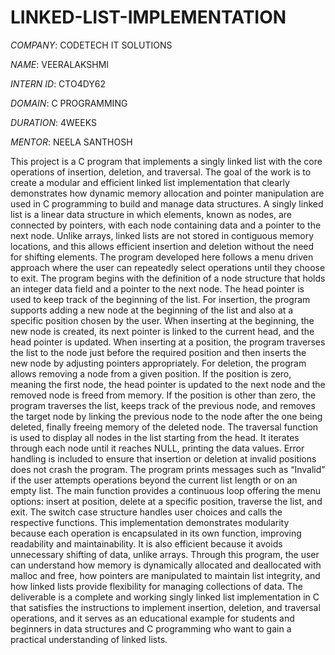 # LINKED-LIST-IMPLEMENTATION
*COMPANY*: CODETECH IT SOLUTIONS

*NAME*: VEERALAKSHMI

*INTERN ID*: CTO4DY62

*DOMAIN*: C PROGRAMMING

*DURATION*: 4WEEKS

*MENTOR*: NEELA SANTHOSH

This project is a C program that implements a singly linked list with the core operations of insertion, deletion, and traversal. The goal of the work is to create a modular and efficient linked list implementation that clearly demonstrates how dynamic memory allocation and pointer manipulation are used in C programming to build and manage data structures. A singly linked list is a linear data structure in which elements, known as nodes, are connected by pointers, with each node containing data and a pointer to the next node. Unlike arrays, linked lists are not stored in contiguous memory locations, and this allows efficient insertion and deletion without the need for shifting elements. The program developed here follows a menu driven approach where the user can repeatedly select operations until they choose to exit. The program begins with the definition of a node structure that holds an integer data field and a pointer to the next node. The head pointer is used to keep track of the beginning of the list. For insertion, the program supports adding a new node at the beginning of the list and also at a specific position chosen by the user. When inserting at the beginning, the new node is created, its next pointer is linked to the current head, and the head pointer is updated. When inserting at a position, the program traverses the list to the node just before the required position and then inserts the new node by adjusting pointers appropriately. For deletion, the program allows removing a node from a given position. If the position is zero, meaning the first node, the head pointer is updated to the next node and the removed node is freed from memory. If the position is other than zero, the program traverses the list, keeps track of the previous node, and removes the target node by linking the previous node to the node after the one being deleted, finally freeing memory of the deleted node. The traversal function is used to display all nodes in the list starting from the head. It iterates through each node until it reaches NULL, printing the data values. Error handling is included to ensure that insertion or deletion at invalid positions does not crash the program. The program prints messages such as “Invalid” if the user attempts operations beyond the current list length or on an empty list. The main function provides a continuous loop offering the menu options: insert at position, delete at a specific position, traverse the list, and exit. The switch case structure handles user choices and calls the respective functions. This implementation demonstrates modularity because each operation is encapsulated in its own function, improving readability and maintainability. It is also efficient because it avoids unnecessary shifting of data, unlike arrays. Through this program, the user can understand how memory is dynamically allocated and deallocated with malloc and free, how pointers are manipulated to maintain list integrity, and how linked lists provide flexibility for managing collections of data. The deliverable is a complete and working singly linked list implementation in C that satisfies the instructions to implement insertion, deletion, and traversal operations, and it serves as an educational example for students and beginners in data structures and C programming who want to gain a practical understanding of linked lists.


